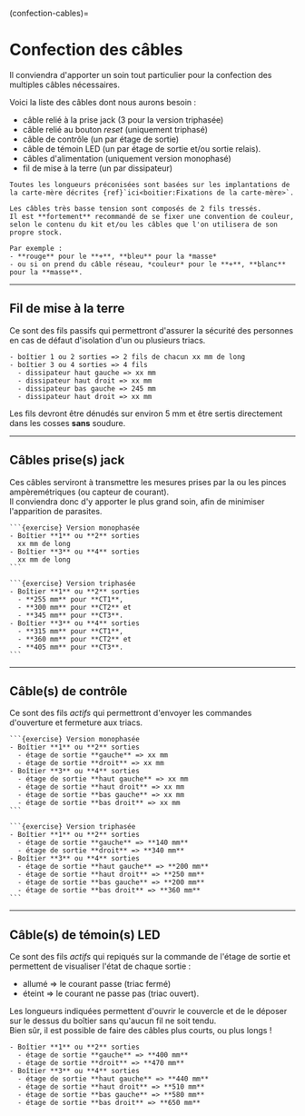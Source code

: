 (confection-cables)=

# Confection des câbles

Il conviendra d'apporter un soin tout particulier pour la confection des multiples câbles nécessaires.  

Voici la liste des câbles dont nous aurons besoin :
- câble relié à la prise jack (3 pour la version triphasée)
- câble relié au bouton *reset* (uniquement triphasé)
- câble de contrôle (un par étage de sortie)
- câble de témoin LED (un par étage de sortie et/ou sortie relais).
- câbles d'alimentation (uniquement version monophasé)
- fil de mise à la terre (un par dissipateur)

```{note}
Toutes les longueurs préconisées sont basées sur les implantations de la carte-mère décrites {ref}`ici<boitier:Fixations de la carte-mère>`.
```

```{admonition} Conseil
Les câbles très basse tension sont composés de 2 fils tressés.  
Il est **fortement** recommandé de se fixer une convention de couleur, selon le contenu du kit et/ou les câbles que l'on utilisera de son propre stock.

Par exemple :
- **rouge** pour le **+**, **bleu** pour la *masse*
- ou si on prend du câble réseau, *couleur* pour le **+**, **blanc** pour la **masse**.
```

---

## Fil de mise à la terre

Ce sont des fils passifs qui permettront d'assurer la sécurité des personnes en cas de défaut d'isolation d'un ou plusieurs triacs.

````{admonition} Longueurs conseillées
- boîtier 1 ou 2 sorties => 2 fils de chacun xx mm de long
- boîtier 3 ou 4 sorties => 4 fils
  - dissipateur haut gauche => xx mm
  - dissipateur haut droit => xx mm
  - dissipateur bas gauche => 245 mm
  - dissipateur haut droit => xx mm
````

Les fils devront être dénudés sur environ 5 mm et être sertis directement dans les cosses **sans** soudure.

---

## Câbles prise(s) jack

Ces câbles serviront à transmettre les mesures prises par la ou les pinces ampèremétriques (ou capteur de courant).  
Il conviendra donc d'y apporter le plus grand soin, afin de minimiser l'apparition de parasites.

````{admonition} Longueurs conseillées
```{exercise} Version monophasée
- Boîtier **1** ou **2** sorties
  xx mm de long
- Boîtier **3** ou **4** sorties
  xx mm de long
```    

```{exercise} Version triphasée
- Boîtier **1** ou **2** sorties
  - **255 mm** pour **CT1**,
  - **300 mm** pour **CT2** et
  - **345 mm** pour **CT3**.
- Boîtier **3** ou **4** sorties
  - **315 mm** pour **CT1**,
  - **360 mm** pour **CT2** et
  - **405 mm** pour **CT3**.
```
````

---

## Câble(s) de contrôle

Ce sont des fils *actifs* qui permettront d'envoyer les commandes d'ouverture et fermeture aux triacs.

````{admonition} Longueurs conseillées
```{exercise} Version monophasée
- Boîtier **1** ou **2** sorties
  - étage de sortie **gauche** => xx mm
  - étage de sortie **droit** => xx mm
- Boîtier **3** ou **4** sorties
  - étage de sortie **haut gauche** => xx mm
  - étage de sortie **haut droit** => xx mm
  - étage de sortie **bas gauche** => xx mm
  - étage de sortie **bas droit** => xx mm
```

```{exercise} Version triphasée
- Boîtier **1** ou **2** sorties
  - étage de sortie **gauche** => **140 mm**
  - étage de sortie **droit** => **340 mm**
- Boîtier **3** ou **4** sorties
  - étage de sortie **haut gauche** => **200 mm**
  - étage de sortie **haut droit** => **250 mm**
  - étage de sortie **bas gauche** => **200 mm**
  - étage de sortie **bas droit** => **360 mm**
```
````

---

## Câble(s) de témoin(s) LED

Ce sont des fils *actifs* qui repiqués sur la commande de l'étage de sortie et permettent de visualiser l'état de chaque sortie :
- allumé => le courant passe (triac fermé)
- éteint => le courant ne passe pas (triac ouvert).

Les longueurs indiquées permettent d'ouvrir le couvercle et de le déposer sur le dessus du boîtier sans qu'aucun fil ne soit tendu.  
Bien sûr, il est possible de faire des câbles plus courts, ou plus longs !

```{admonition} Longueurs conseillées
- Boîtier **1** ou **2** sorties
  - étage de sortie **gauche** => **400 mm**
  - étage de sortie **droit** => **470 mm**
- Boîtier **3** ou **4** sorties
  - étage de sortie **haut gauche** => **440 mm**
  - étage de sortie **haut droit** => **510 mm**
  - étage de sortie **bas gauche** => **580 mm**
  - étage de sortie **bas droit** => **650 mm**
```